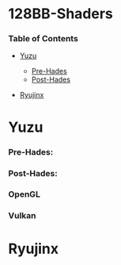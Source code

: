 # 128BB-Shaders
### Table of Contents

- [Yuzu](#Yuzu)
  + [Pre-Hades](#Pre-Hades)
  + [Post-Hades](#Post-Hades)

- [Ryujinx](#Ryujinx)


# Yuzu

### Pre-Hades:


### Post-Hades:

### OpenGL
### Vulkan

# Ryujinx
